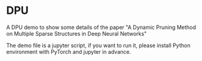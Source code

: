 # DPU
A DPU demo to show some details of the paper "A Dynamic Pruning Method on Multiple Sparse Structures in Deep Neural Networks"

The demo file is a jupyter script, if you want to run it, please install Python environment with PyTorch and jupyter in advance.
